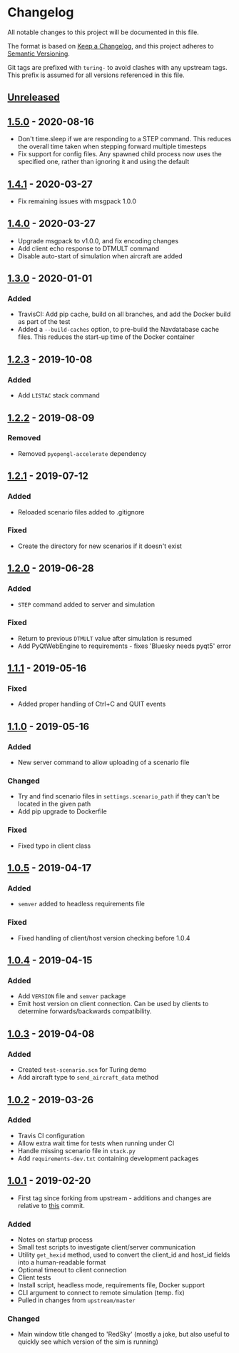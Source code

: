 
# Changelog

All notable changes to this project will be documented in this file.

The format is based on [Keep a Changelog](https://keepachangelog.com/en/1.0.0/),
and this project adheres to [Semantic Versioning](https://semver.org/spec/v2.0.0.html).

Git tags are prefixed with `turing-` to avoid clashes with any upstream tags. This prefix is assumed for all versions
referenced in this file.

## [Unreleased]

## [1.5.0] - 2020-08-16

-   Don't time.sleep if we are responding to a STEP command. This reduces the overall time taken when stepping forward multiple timesteps
-   Fix support for config files. Any spawned child process now uses the specified one, rather than ignoring it and using the default

## [1.4.1] - 2020-03-27

- Fix remaining issues with msgpack 1.0.0

## [1.4.0] - 2020-03-27

- Upgrade msgpack to v1.0.0, and fix encoding changes
- Add client echo response to DTMULT command
- Disable auto-start of simulation when aircraft are added

## [1.3.0] - 2020-01-01

### Added

- TravisCI: Add pip cache, build on all branches, and add the Docker build as part of the test
- Added a `--build-caches` option, to pre-build the Navdatabase cache files. This reduces the start-up time of the Docker container

## [1.2.3] - 2019-10-08

### Added

- Add `LISTAC` stack command

## [1.2.2] - 2019-08-09

### Removed

- Removed `pyopengl-accelerate` dependency

## [1.2.1] - 2019-07-12

### Added

- Reloaded scenario files added to .gitignore

### Fixed

- Create the directory for new scenarios if it doesn't exist

## [1.2.0] - 2019-06-28

### Added

- `STEP` command added to server and simulation

### Fixed

- Return to previous `DTMULT` value after simulation is resumed
- Add PyQtWebEngine to requirements - fixes 'Bluesky needs pyqt5' error

## [1.1.1] - 2019-05-16

### Fixed

- Added proper handling of Ctrl+C and QUIT events

## [1.1.0] - 2019-05-16

### Added

- New server command to allow uploading of a scenario file

### Changed

- Try and find scenario files in `settings.scenario_path` if they can't be located in the given path
- Add pip upgrade to Dockerfile

### Fixed

- Fixed typo in client class

## [1.0.5] - 2019-04-17

### Added

- `semver` added to headless requirements file

### Fixed

- Fixed handling of client/host version checking before 1.0.4

## [1.0.4] - 2019-04-15

### Added

- Add `VERSION` file and `semver` package
- Emit host version on client connection. Can be used by clients to determine forwards/backwards compatibility.  

## [1.0.3] - 2019-04-08

### Added

- Created `test-scenario.scn` for Turing demo
- Add aircraft type to `send_aircraft_data` method

## [1.0.2] - 2019-03-26

### Added

- Travis CI configuration
- Allow extra wait time for tests when running under CI
- Handle missing scenario file in `stack.py`
- Add `requirements-dev.txt` containing development packages

## [1.0.1] - 2019-02-20

- First tag since forking from upstream - additions and changes are relative to
[this](https://github.com/TUDelft-CNS-ATM/bluesky/commit/cf7de6c5b4f487275759e93720bd6856b04f6bec) commit.

### Added

- Notes on startup process
- Small test scripts to investigate client/server communication
- Utility `get_hexid` method, used to convert the client_id and host_id fields into a human-readable format
- Optional timeout to client connection
- Client tests
- Install script, headless mode, requirements file, Docker support
- CLI argument to connect to remote simulation (temp. fix)
- Pulled in changes from `upstream/master`

### Changed

- Main window title changed to 'RedSky' (mostly a joke, but also useful to quickly see which version of the sim is running) 

[Unreleased]: https://github.com/alan-turing-institute/bluesky/compare/turing-1.5.0...develop
[1.5.0]: https://github.com/alan-turing-institute/bluesky/compare/turing-1.4.1...turing-1.5.0
[1.4.1]: https://github.com/alan-turing-institute/bluesky/compare/turing-1.4.0...turing-1.4.1
[1.4.0]: https://github.com/alan-turing-institute/bluesky/compare/turing-1.3.0...turing-1.4.0
[1.3.0]: https://github.com/alan-turing-institute/bluesky/compare/turing-1.2.3...turing-1.3.0
[1.2.3]: https://github.com/alan-turing-institute/bluesky/compare/turing-1.2.2...turing-1.2.3
[1.2.2]: https://github.com/alan-turing-institute/bluesky/compare/turing-1.2.1...turing-1.2.2
[1.2.1]: https://github.com/alan-turing-institute/bluesky/compare/turing-1.2.0...turing-1.2.1
[1.2.0]: https://github.com/alan-turing-institute/bluesky/compare/turing-1.1.1...turing-1.2.0
[1.1.1]: https://github.com/alan-turing-institute/bluesky/compare/turing-1.1.0...turing-1.1.1
[1.1.0]: https://github.com/alan-turing-institute/bluesky/compare/turing-1.0.5...turing-1.1.0
[1.0.5]: https://github.com/alan-turing-institute/bluesky/compare/turing-1.0.4...turing-1.0.5
[1.0.4]: https://github.com/alan-turing-institute/bluesky/compare/turing-1.0.3...turing-1.0.4
[1.0.3]: https://github.com/alan-turing-institute/bluesky/compare/turing-1.0.2...turing-1.0.3
[1.0.2]: https://github.com/alan-turing-institute/bluesky/compare/turing-1.0.1...turing-1.0.2
[1.0.1]: https://github.com/alan-turing-institute/bluesky/releases/tag/turing-1.0.1
